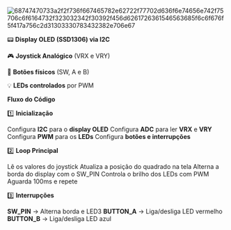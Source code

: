![68747470733a2f2f736f667465782e62722f77702d636f6e74656e742f75706c6f6164732f323032342f30392f456d6261726361546563685f6c6f676f5f417a756c2d31303330783432382e706e67](https://github.com/user-attachments/assets/efd58ef1-331a-4978-bb80-52925d9d4b1b)

📟 **Display OLED (SSD1306) via I2C**

🎮 **Joystick Analógico** (VRX e VRY)

🔘 **Botões físicos** (SW, A e B)

💡 **LEDs controlados** por PWM


**Fluxo do Código**

1️⃣ **Inicialização**

Configura **I2C** para o **display OLED**
Configura **ADC** para ler **VRX** e **VRY**
Configura **PWM** para os **LEDs**
Configura **botões e interrupções**

2️⃣ **Loop Principal**

Lê os valores do joystick
Atualiza a posição do quadrado na tela
Alterna a borda do display com o SW_PIN
Controla o brilho dos LEDs com PWM
Aguarda 100ms e repete

3️⃣ **Interrupções**

**SW_PIN** → Alterna borda e LED3
**BUTTON_A** → Liga/desliga LED vermelho
**BUTTON_B** → Liga/desliga LED azul
